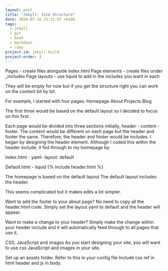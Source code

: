 ```yaml
---
layout: post
title: "Jekyll: Site Structure"
date: 2020-07-16 15:31:07 +0100
tags:
  - jekyll
  - git
  - bash
  - markdown
  - ruby
project-id: jekyll-build
project-order: 3
---
```


Pages - create files alongside index.html
Page elements - create files under \_includes
Page layouts - use liquid to add in the includes you want in each

They will be empty for now but if you get the structure right you can work on the content bit by bit.

For example, I started with four pages:
Homepage
About
Projects
Blog

The first three would be based on the default layout so I decided to focus on this first.

Each page would be divided into three sections initially, header - content - footer. The content would be different on each page but the header and footer the same. Therefore, the header and footer would be includes. I began by designing the header element. Although I coded this within the header include, it fed through to my homepage by:

Index.html - yaml- layout: default

Default.html - liquid {% include header.html %}

The homepage is based on the default layout
The default layout includes the header.

This seems complicated but it makes edits a lot simpler.

Want to add the footer to your about page? No need to copy all the header.html code. Simply set the layout yaml to default and the header will appear.

Want to make a change to your header? Simply make the change within your header include and it will automatically feed through to all pages that use it.

CSS, JavaScript and images
As you start designing your site, you will want to use css JavaScript and images in your site.

Set up an assets folder.
Refer to this in your config file
Include css ref in html header and js in body.
